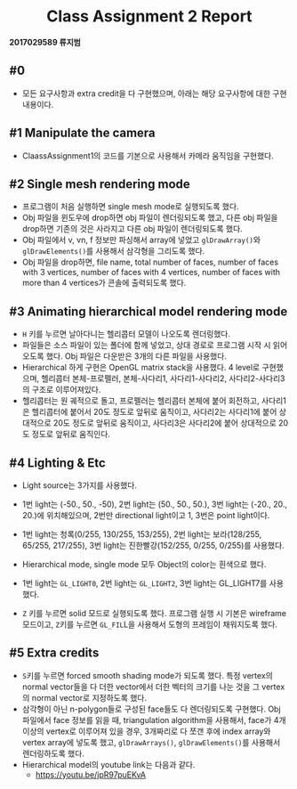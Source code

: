 # <center>Class Assignment 2 Report</center>

 

**2017029589 류지범**

 

## #0

- 모든 요구사항과 extra credit을 다 구현했으며, 아래는 해당 요구사항에 대한 구현 내용이다.



## #1 Manipulate the camera

- ClaassAssignment1의 코드를 기본으로 사용해서 카메라 움직임을 구현했다.



## #2 Single mesh rendering mode

- 프로그램이 처음 실행하면 single mesh mode로 실행되도록 했다.
- Obj 파일을 윈도우에 drop하면 obj 파일이 렌더링되도록 했고, 다른 obj 파일을 drop하면 기존의 것은 사라지고 다른 obj 파일이 렌더링되도록 했다.
- Obj 파일에서 v, vn, f 정보만 파싱해서 array에 넣었고 `glDrawArray()`와 `glDrawElements()`를 사용해서 삼각형을 그리도록 했다.
- Obj 파일을 drop하면, file name, total number of faces, number of faces with 3 vertices, number of faces with 4 vertices, number of faces with more than 4 vertices가 콘솔에 출력되도록 했다.



## #3 Animating hierarchical model rendering mode

- `H` 키를 누르면 날아다니는 헬리콥터 모델이 나오도록 렌더링했다.
- 파일들은 소스 파일이 있는 폴더에 함께 넣었고, 상대 경로로 프로그램 시작 시 읽어오도록 했다. Obj 파일은 다운받은 3개의 다른 파일을 사용했다.
- Hierarchical 하게 구현은 OpenGL matrix stack을 사용했다. 4 level로 구현했으며, 헬리콥터 본체-프로펠러, 본체-사다리1, 사다리1-사다리2, 사다리2-사다리3 의 구조로 이루어져있다.
- 헬리콥터는 원 궤적으로 돌고, 프로펠러는 헬리콥터 본체에 붙어 회전하고, 사다리1은 헬리콥터에 붙어서 20도 정도로 앞뒤로 움직이고, 사다리2는 사다리1에 붙어 상대적으로 20도 정도로 앞뒤로 움직이고, 사다리3은 사다리2에 붙어 상대적으로 20도 정도로 앞뒤로 움직인다.



## #4 Lighting & Etc

- Light source는 3가지를 사용했다.

- 1번 light는 (-50., 50., -50), 2번 light는 (50., 50., 50.), 3번 light는 (-20., 20., 20.)에 위치해있으며, 2번만 directional light이고 1, 3번은 point light이다.
- 1번 light는 청록(0/255, 130/255, 153/255), 2번 light는 보라(128/255, 65/255, 217/255), 3번 light는 진한빨강(152/255, 0/255, 0/255)를 사용했다.
- Hierarchical mode, single mode 모두 Object의 color는 흰색으로 했다.
- 1번 light는 `GL_LIGHT0`, 2번 light는 `GL_LIGHT2`, 3번 light는 GL_LIGHT7를 사용했다.
- `Z` 키를 누르면 solid 모드로 실행되도록 했다. 프로그램 실행 시 기본은 wireframe 모드이고, `Z`키를 누르면 `GL_FIL`L을 사용해서 도형의 프레임이 채워지도록 했다.



## #5 Extra credits

- `S`키를 누르면 forced smooth shading mode가 되도록 했다. 특정 vertex의 normal vector들을 다 더한 vector에서 더한 벡터의 크기를 나눈 것을 그 vertex의 normal vector로 지정하도록 했다.
- 삼각형이 아닌 n-polygon들로 구성된 face들도 다 렌더링되도록 구현했다. Obj 파일에서 face 정보를 읽을 때, triangulation algorithm을 사용해서, face가 4개 이상의 vertex로 이루어져 있을 경우, 3개짜리로 다 쪼갠 후에 index array와 vertex array에 넣도록 했고, `glDrawArrays()`, `glDrawElements()`를 사용해서 렌더링하도록 했다.
- Hierarchical model의 youtube link는 다음과 같다.
  - https://youtu.be/jpR97puEKvA
